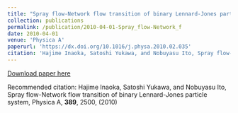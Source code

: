 ```yaml
---
title: "Spray flow-Network flow transition of binary Lennard-Jones particle system"
collection: publications
permalink: /publication/2010-04-01-Spray_flow-Network_f
date: 2010-04-01
venue: 'Physica A'
paperurl: 'https://dx.doi.org/10.1016/j.physa.2010.02.035'
citation: 'Hajime Inaoka, Satoshi Yukawa, and Nobuyasu Ito, Spray flow-Network flow transition of binary Lennard-Jones particle system, Physica A, <b>389</b>, 2500, (2010)'
---
```


<a href='https://dx.doi.org/10.1016/j.physa.2010.02.035'>Download paper here</a>

Recommended citation: Hajime Inaoka, Satoshi Yukawa, and Nobuyasu Ito, Spray flow-Network flow transition of binary Lennard-Jones particle system, Physica A, <b>389</b>, 2500, (2010)